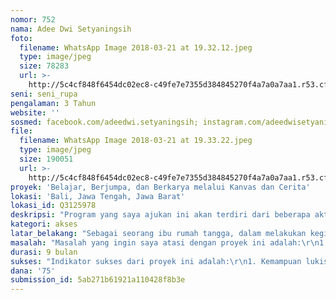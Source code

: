 ```yaml
---
nomor: 752
nama: Adee Dwi Setyaningsih
foto:
  filename: WhatsApp Image 2018-03-21 at 19.32.12.jpeg
  type: image/jpeg
  size: 78283
  url: >-
    http://5c4cf848f6454dc02ec8-c49fe7e7355d384845270f4a7a0a7aa1.r53.cf2.rackcdn.com/7e984d48-35ec-4399-beae-be43ae607c6e/WhatsApp%20Image%202018-03-21%20at%2019.32.12.jpeg
seni: seni_rupa
pengalaman: 3 Tahun
website: ''
sosmed: facebook.com/adeedwi.setyaningsih; instagram.com/adeedwisetyaningsih
file:
  filename: WhatsApp Image 2018-03-21 at 19.33.22.jpeg
  type: image/jpeg
  size: 190051
  url: >-
    http://5c4cf848f6454dc02ec8-c49fe7e7355d384845270f4a7a0a7aa1.r53.cf2.rackcdn.com/fa8c3aec-d7a6-4742-81e6-cfa0c85139ce/WhatsApp%20Image%202018-03-21%20at%2019.33.22.jpeg
proyek: 'Belajar, Berjumpa, dan Berkarya melalui Kanvas dan Cerita'
lokasi: 'Bali, Jawa Tengah, Jawa Barat'
lokasi_id: Q3125978
deskripsi: "Program yang saya ajukan ini akan terdiri dari beberapa aktivitas dan kegiatan yang diperlukan bagi peningkatan dan pengembangan kemampuan lukis saya, kebutuhan interaksi dan jaringan dengan sesama seniman, serta upaya berbagi ilmu dan proses berkarya. \r\nKegiatan-kegiatan yang akan saya lakukan adalah sebagai berikut:\r\n1. Belajar secara langsung kepada para seniman perupa dengan cara menetap sementara waktu di lokasi/desa/studio seniman-seniman tersebut guna meningkatkan keahlian melukis sekaligus mengamati dan menyerap proses kreatif mereka, serta terhubung langsung dengan ekosistem kreatif yang ada.\r\n2. Melakukan perjalanan ke beberapa tempat di Jawa Tengah dan Jawa Barat untuk mengumpulkan bahan/data yang diperlukan dalam membuat tema karya-karya yang akan dibuat, serta membuat sketsa objek-objek yang ditemukan di lokasi-lokasi tersebut.\r\n3. Membuat karya baru berupa lukisan dan patung dengan tema seputar perempuan.\r\n4. Mendokumentasikan proses belajar, interaksi dengan seniman, proses berkarya, serta perjalanannya dalam bentuk video yang akan dipublikasikan melalui media online. Ini akan menjadi awal bagi proyek yang akan dapat dikembangkan kemudian. "
kategori: akses
latar_belakang: "Sebagai seorang ibu rumah tangga, dalam melakukan kegiatan berkesenian, berkarya, dan beraktivitas di luar rumah, saya memang tidak mendapatkan hambatan berupa larangan atau pembatasan dari suami dan keluarga. Namun demikian, keterbatasan lainnya membuat saya sejauh ini belum dapat menempatkan aktivitas berkesenian tersebut sebagai prioritas, baik dalam hal waktu, intensitas atau perhatian, maupun pendanaannya. Hibah ini dapat membantu saya melampaui batasan tersebut dan memberi akses bagi saya untuk mengembangkan diri dan merealisasikan beberapa ide yang sebagian  saya kemukakan dalam proyek ini.\r\nKedua, dalam hal berkarya, tentunya hal ini membutuhkan atmosfir berkesenian yang mendukung dan ekosistem kreatif yang dapat merangsang imajinasi serta penggalian pengetahuan seni dan berkesenian. Dalam konteks ini, persentuhan dan kebutuhan berjejaring dengan para kreator, khususnya perupa lainnya menjadi penting.  \r\nHal lainnya yang ingin saya lakukan adalah memberikan sedikit kontribusi bagi publik melalui pembuatan video proses berkarya, demo painting, dan bincang seniman yang dapat diakses oleh publik secara luas. Berdasarkan pengalaman  saya sebagai otodidak, video-video semacam itu sangat membantu  dan memberikan banyak informasi mengenai teknik melukis dan memperluas wawasan mengenai way of life seorang seniman. Sayangnya video yang ada jarang berbahasa Indonesia. Inilah yang ingin saya coba isi dengan video tersebut.  "
masalah: "Masalah yang ingin saya atasi dengan proyek ini adalah:\r\n1. Keterbatasan akses untuk belajar dan berinteraksi secara langsung dengan para senima perupa.\r\n2. Kebutuhan berada di lingkungan kreatif, yang diperlukan untuk pengembangan diri dan mencipta karya.\r\n3. Pendanaan untuk menciptakan karya-karya baru.\r\n4. Kelangkaan video demo painting, proses berkarya, dan bincang seniman dalam bahasa Indonesia. "
durasi: 9 bulan
sukses: "Indikator sukses dari proyek ini adalah:\r\n1. Kemampuan lukis individual yang meningkat.\r\n2. Terciptanya karya baru, yang akan dapat dilihat oleh publik melalui media sosial.\r\n3. Terpublikasikannya video demo painting, proses berkarya, dan bincang seniman.\r\n4. Terjalinnya jaringan awal dengan para seniman perupa di Bali, Jawa Tengah, dan Jawa Barat."
dana: '75'
submission_id: 5ab271b61921a110428f8b3e
---
```

